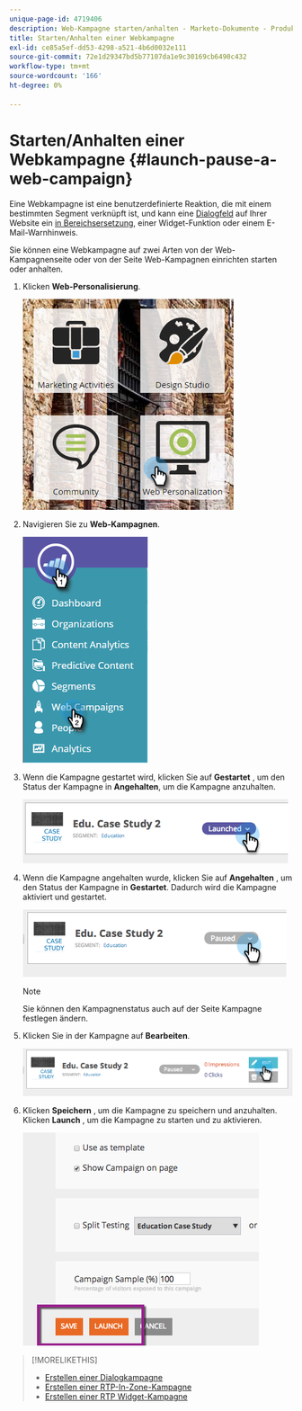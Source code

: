 ```yaml
---
unique-page-id: 4719406
description: Web-Kampagne starten/anhalten - Marketo-Dokumente - Produktdokumentation
title: Starten/Anhalten einer Webkampagne
exl-id: ce85a5ef-dd53-4298-a521-4b6d0032e111
source-git-commit: 72e1d29347bd5b77107da1e9c30169cb6490c432
workflow-type: tm+mt
source-wordcount: '166'
ht-degree: 0%

---
```


# Starten/Anhalten einer Webkampagne {#launch-pause-a-web-campaign}

Eine Webkampagne ist eine benutzerdefinierte Reaktion, die mit einem bestimmten Segment verknüpft ist, und kann eine [Dialogfeld](/help/marketo/product-docs/web-personalization/working-with-web-campaigns/create-a-new-dialog-web-campaign.md) auf Ihrer Website ein [in Bereichsersetzung](/help/marketo/product-docs/web-personalization/working-with-web-campaigns/create-a-new-in-zone-web-campaign.md), einer Widget-Funktion oder einem E-Mail-Warnhinweis.

Sie können eine Webkampagne auf zwei Arten von der Web-Kampagnenseite oder von der Seite Web-Kampagnen einrichten starten oder anhalten.

1. Klicken **Web-Personalisierung**.

   ![](assets/one-1.png)

1. Navigieren Sie zu **Web-Kampagnen**.

   ![](assets/two-1.png)

1. Wenn die Kampagne gestartet wird, klicken Sie auf **Gestartet** , um den Status der Kampagne in **Angehalten**, um die Kampagne anzuhalten.

   ![](assets/image2014-11-26-17-3a26-3a38.png)

1. Wenn die Kampagne angehalten wurde, klicken Sie auf **Angehalten** , um den Status der Kampagne in **Gestartet**. Dadurch wird die Kampagne aktiviert und gestartet.

   ![](assets/image2014-11-26-17-3a28-3a59.png)

   >[!NOTE]
   >
   >Sie können den Kampagnenstatus auch auf der Seite Kampagne festlegen ändern.

1. Klicken Sie in der Kampagne auf **Bearbeiten**.

   ![](assets/image2014-11-26-17-3a31-3a37.png)

1. Klicken **Speichern** , um die Kampagne zu speichern und anzuhalten. Klicken **Launch** , um die Kampagne zu starten und zu aktivieren.

   ![](assets/image2014-11-26-17-3a32-3a48.png)

>[!MORELIKETHIS]
>
>* [Erstellen einer Dialogkampagne](/help/marketo/product-docs/web-personalization/working-with-web-campaigns/create-a-new-dialog-web-campaign.md)
>* [Erstellen einer RTP-In-Zone-Kampagne](/help/marketo/product-docs/web-personalization/working-with-web-campaigns/create-a-new-in-zone-web-campaign.md)
>* [Erstellen einer RTP Widget-Kampagne](/help/marketo/product-docs/web-personalization/working-with-web-campaigns/create-a-new-widget-web-campaign.md)

